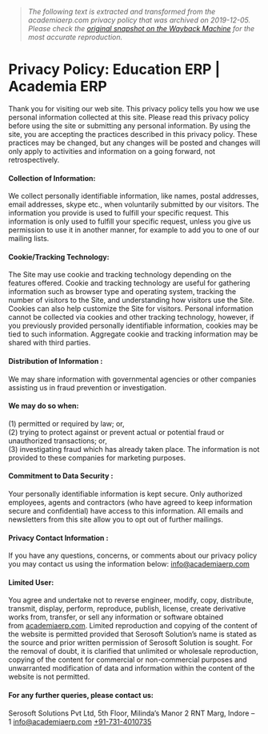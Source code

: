 > *The following text is extracted and transformed from the academiaerp.com privacy policy that was archived on 2019-12-05. Please check the [original snapshot on the Wayback Machine](https://web.archive.org/web/20191205182930id_/https%3A//www.academiaerp.com/privacy-policy) for the most accurate reproduction.*

# Privacy Policy: Education ERP | Academia ERP

Thank you for visiting our web site. This privacy policy tells you how we use personal information collected at this site. Please read this privacy policy before using the site or submitting any personal information. By using the site, you are accepting the practices described in this privacy policy. These practices may be changed, but any changes will be posted and changes will only apply to activities and information on a going forward, not retrospectively.

#### Collection of Information:

We collect personally identifiable information, like names, postal addresses, email addresses, skype etc., when voluntarily submitted by our visitors. The information you provide is used to fulfill your specific request. This information is only used to fulfill your specific request, unless you give us permission to use it in another manner, for example to add you to one of our mailing lists.

#### Cookie/Tracking Technology:

The Site may use cookie and tracking technology depending on the features offered. Cookie and tracking technology are useful for gathering information such as browser type and operating system, tracking the number of visitors to the Site, and understanding how visitors use the Site. Cookies can also help customize the Site for visitors. Personal information cannot be collected via cookies and other tracking technology, however, if you previously provided personally identifiable information, cookies may be tied to such information. Aggregate cookie and tracking information may be shared with third parties.

#### Distribution of Information :

We may share information with governmental agencies or other companies assisting us in fraud prevention or investigation.

#### We may do so when:

(1) permitted or required by law; or,  
(2) trying to protect against or prevent actual or potential fraud or unauthorized transactions; or,  
(3) investigating fraud which has already taken place. The information is not provided to these companies for marketing purposes.

#### Commitment to Data Security :

Your personally identifiable information is kept secure. Only authorized employees, agents and contractors (who have agreed to keep information secure and confidential) have access to this information. All emails and newsletters from this site allow you to opt out of further mailings.

#### Privacy Contact Information :

If you have any questions, concerns, or comments about our privacy policy you may contact us using the information below: [info@academiaerp.com](mailto:info@academiaerp.com)

#### Limited User:

You agree and undertake not to reverse engineer, modify, copy, distribute, transmit, display, perform, reproduce, publish, license, create derivative works from, transfer, or sell any information or software obtained from [academiaerp.com](https://www.academiaerp.com/). Limited reproduction and copying of the content of the website is permitted provided that Serosoft Solution’s name is stated as the source and prior written permission of Serosoft Solution is sought. For the removal of doubt, it is clarified that unlimited or wholesale reproduction, copying of the content for commercial or non-commercial purposes and unwarranted modification of data and information within the content of the website is not permitted.

#### For any further queries, please contact us:

Serosoft Solutions Pvt Ltd, 5th Floor, Milinda’s Manor 2 RNT Marg, Indore – 1 [info@academiaerp.com](mailto:info@academiaerp.com) [+91-731-4010735](tel:+917314010735)
